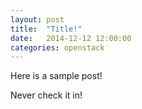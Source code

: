 ```yaml
---
layout: post
title:  "Title!"
date:   2014-12-12 12:00:00
categories: openstack
---
```

Here is a sample post!

Never check it in!
